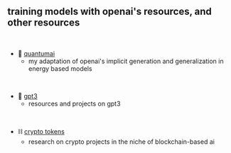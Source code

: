 ## training models with openai's resources, and other resources
 
<br>


* 🧬 [quantumai](EBMs)
  * my adaptation of openai's implicit generation and generalization in energy based models
 
 
<br>

* 🦾 [gpt3](GPT3)
  * resources and projects on gpt3

<br>


* ⛓ [crypto tokens](crypto_tokens)
  * research on crypto projects in the niche of blockchain-based ai
